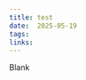 ```yaml
---
title: test         
date:  2025-05-19                
tags:    
links:                         
---
```

Blank